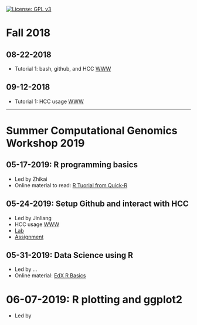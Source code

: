 [![License: GPL v3](https://img.shields.io/badge/License-GPL%20v3-blue.svg)](http://www.gnu.org/licenses/gpl-3.0)


# Fall 2018 

## 08-22-2018
- Tutorial 1: bash, github, and HCC [WWW](http://jyanglab.com/JYang-Lab-tutorial/profiling/day1/lab1.html)

## 09-12-2018
- Tutorial 1: HCC usage [WWW](http://jyanglab.com/JYang-Lab-tutorial/profiling/day1/lab1.html)


-------------------

# Summer Computational Genomics Workshop 2019

## 05-17-2019: R programming basics
- Led by Zhikai
- Online material to read: [R Tuorial from Quick-R](https://www.statmethods.net/r-tutorial/index.html)

## 05-24-2019: Setup Github and interact with HCC
- Led by Jinliang
- HCC usage [WWW](http://jyanglab.com/JYang-Lab-tutorial/profiling/day1/lab1.html)
- [Lab]()
- [Assignment]()

## 05-31-2019: Data Science using R
- Led by ...
- Online material: [EdX R Basics](https://courses.edx.org/courses/course-v1:HarvardX+PH125.1x+1T2019a/course/)

# 06-07-2019: R plotting and ggplot2
- Led by 